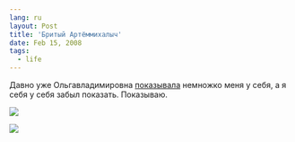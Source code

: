 ```yaml
---
lang: ru
layout: Post
title: 'Бритый Артёммихалыч'
date: Feb 15, 2008
tags:
  - life
---
```


Давно уже Ольгавладимировна [показывала](http://airve.livejournal.com/509272.html) немножко меня у себя, а я себя у себя забыл показать. Показываю.

<!--more-->

![](http://wow.sapegin.me/0W0c401f3R1S/osel.jpg)

![](http://wow.sapegin.me/0y0k2k1b3P1D/osel2.jpg)
